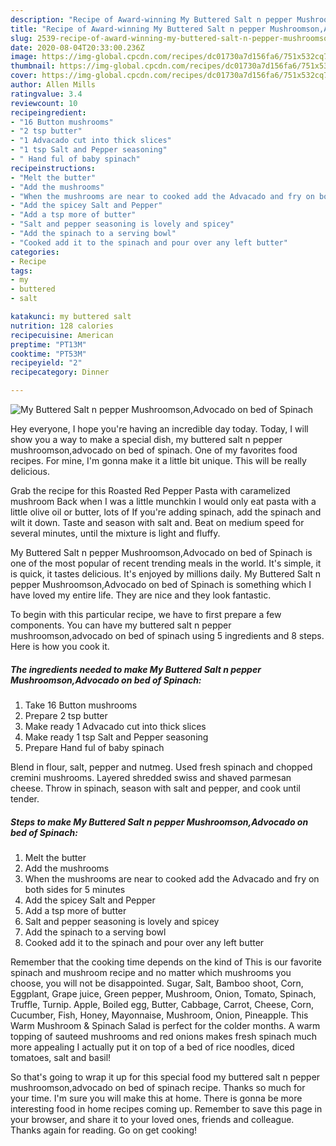 ```yaml
---
description: "Recipe of Award-winning My Buttered Salt n pepper Mushroomson,Advocado on bed of Spinach"
title: "Recipe of Award-winning My Buttered Salt n pepper Mushroomson,Advocado on bed of Spinach"
slug: 2539-recipe-of-award-winning-my-buttered-salt-n-pepper-mushroomson-advocado-on-bed-of-spinach
date: 2020-08-04T20:33:00.236Z
image: https://img-global.cpcdn.com/recipes/dc01730a7d156fa6/751x532cq70/my-buttered-salt-n-pepper-mushroomsonadvocado-on-bed-of-spinach-recipe-main-photo.jpg
thumbnail: https://img-global.cpcdn.com/recipes/dc01730a7d156fa6/751x532cq70/my-buttered-salt-n-pepper-mushroomsonadvocado-on-bed-of-spinach-recipe-main-photo.jpg
cover: https://img-global.cpcdn.com/recipes/dc01730a7d156fa6/751x532cq70/my-buttered-salt-n-pepper-mushroomsonadvocado-on-bed-of-spinach-recipe-main-photo.jpg
author: Allen Mills
ratingvalue: 3.4
reviewcount: 10
recipeingredient:
- "16 Button mushrooms"
- "2 tsp butter"
- "1 Advacado cut into thick slices"
- "1 tsp Salt and Pepper seasoning"
- " Hand ful of baby spinach"
recipeinstructions:
- "Melt the butter"
- "Add the mushrooms"
- "When the mushrooms are near to cooked add the Advacado and fry on both sides for 5 minutes"
- "Add the spicey Salt and Pepper"
- "Add a tsp more of butter"
- "Salt and pepper seasoning is lovely and spicey"
- "Add the spinach to a serving bowl"
- "Cooked add it to the spinach and pour over any left butter"
categories:
- Recipe
tags:
- my
- buttered
- salt

katakunci: my buttered salt 
nutrition: 128 calories
recipecuisine: American
preptime: "PT13M"
cooktime: "PT53M"
recipeyield: "2"
recipecategory: Dinner

---
```



![My Buttered Salt n pepper Mushroomson,Advocado on bed of Spinach](https://img-global.cpcdn.com/recipes/dc01730a7d156fa6/751x532cq70/my-buttered-salt-n-pepper-mushroomsonadvocado-on-bed-of-spinach-recipe-main-photo.jpg)

Hey everyone, I hope you're having an incredible day today. Today, I will show you a way to make a special dish, my buttered salt n pepper mushroomson,advocado on bed of spinach. One of my favorites food recipes. For mine, I'm gonna make it a little bit unique. This will be really delicious.

Grab the recipe for this Roasted Red Pepper Pasta with caramelized mushroom Back when I was a little munchkin I would only eat pasta with a little olive oil or butter, lots of If you&#39;re adding spinach, add the spinach and wilt it down. Taste and season with salt and. Beat on medium speed for several minutes, until the mixture is light and fluffy.

My Buttered Salt n pepper Mushroomson,Advocado on bed of Spinach is one of the most popular of recent trending meals in the world. It's simple, it is quick, it tastes delicious. It's enjoyed by millions daily. My Buttered Salt n pepper Mushroomson,Advocado on bed of Spinach is something which I have loved my entire life. They are nice and they look fantastic.


To begin with this particular recipe, we have to first prepare a few components. You can have my buttered salt n pepper mushroomson,advocado on bed of spinach using 5 ingredients and 8 steps. Here is how you cook it.

<!--inarticleads1-->

##### The ingredients needed to make My Buttered Salt n pepper Mushroomson,Advocado on bed of Spinach:

1. Take 16 Button mushrooms
1. Prepare 2 tsp butter
1. Make ready 1 Advacado cut into thick slices
1. Make ready 1 tsp Salt and Pepper seasoning
1. Prepare  Hand ful of baby spinach


Blend in flour, salt, pepper and nutmeg. Used fresh spinach and chopped cremini mushrooms. Layered shredded swiss and shaved parmesan cheese. Throw in spinach, season with salt and pepper, and cook until tender. 

<!--inarticleads2-->

##### Steps to make My Buttered Salt n pepper Mushroomson,Advocado on bed of Spinach:

1. Melt the butter
1. Add the mushrooms
1. When the mushrooms are near to cooked add the Advacado and fry on both sides for 5 minutes
1. Add the spicey Salt and Pepper
1. Add a tsp more of butter
1. Salt and pepper seasoning is lovely and spicey
1. Add the spinach to a serving bowl
1. Cooked add it to the spinach and pour over any left butter


Remember that the cooking time depends on the kind of This is our favorite spinach and mushroom recipe and no matter which mushrooms you choose, you will not be disappointed. Sugar, Salt, Bamboo shoot, Corn, Eggplant, Grape juice, Green pepper, Mushroom, Onion, Tomato, Spinach, Truffle, Turnip. Apple, Boiled egg, Butter, Cabbage, Carrot, Cheese, Corn, Cucumber, Fish, Honey, Mayonnaise, Mushroom, Onion, Pineapple. This Warm Mushroom &amp; Spinach Salad is perfect for the colder months. A warm topping of sauteed mushrooms and red onions makes fresh spinach much more appealing I actually put it on top of a bed of rice noodles, diced tomatoes, salt and basil! 

So that's going to wrap it up for this special food my buttered salt n pepper mushroomson,advocado on bed of spinach recipe. Thanks so much for your time. I'm sure you will make this at home. There is gonna be more interesting food in home recipes coming up. Remember to save this page in your browser, and share it to your loved ones, friends and colleague. Thanks again for reading. Go on get cooking!
